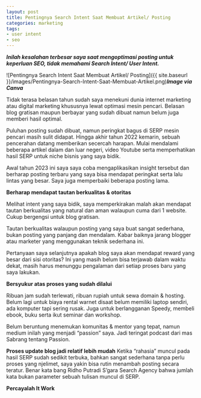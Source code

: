 ```yaml
---
layout: post
title: Pentingnya Search Intent Saat Membuat Artikel/ Posting
categories: marketing
tags:
- user intent
- seo
---
```

***Inilah kesalahan terbesar saya saat mengoptimasi posting untuk keperluan SEO, tidak memahami Search Intent/ User Intent.***

![Pentingnya Search Intent Saat Membuat Artikel/ Posting]({{ site.baseurl }}/images/Pentingnya-Search-Intent-Saat-Membuat-Artikel.png)***Image via Canva***

Tidak terasa belasan tahun sudah saya menekuni dunia internet marketing atau digital marketing khususnya lewat optimasi mesin pencari. Belasan blog gratisan maupun berbayar yang sudah dibuat namun belum juga memberi hasil optimal.

Puluhan posting sudah dibuat, namun peringkat bagus di SERP mesin pencari masih sulit didapat. Hingga akhir tahun 2022 kemarin, sebuah pencerahan datang memberikan secercah harapan. Mulai mendalami beberapa artikel dalam dan luar negeri, video Youtube serta memperhatikan hasil SERP untuk niche bisnis yang saya bidik.

Awal tahun 2023 ini saya saya coba mengaplikasikan insight tersebut dan berharap posting terbaru yang saya bisa mendapat peringkat serta lalu lintas yang besar. Saya juga memperbaiki beberapa posting lama.

**Berharap mendapat tautan berkualitas & otoritas**

Melihat intent yang saya bidik, saya memperkirakan malah akan mendapat tautan berkualitas yang natural dan aman walaupun cuma dari 1 website. Cukup bergengsi untuk blog gratisan.

Tautan berkualitas walaupun posting yang saya buat sangat sederhana, bukan posting yang panjang dan mendalam. Kabar baiknya jarang blogger atau marketer yang menggunakan teknik sederhana ini.

Pertanyaan saya selanjutnya apakah blog saya akan mendapat reward yang besar dari sisi otoritas? Ini yang masih belum bisa terjawab dalam waktu dekat, masih harus menunggu pengalaman dari setiap proses baru yang saya lakukan.

**Bersyukur atas proses yang sudah dilalui**

Ribuan jam sudah terlewati, ribuan rupiah untuk sewa domain & hosting. Belum lagi untuk biaya rental warnet disaat belum memiliki laptop sendiri, ada komputer tapi sering rusak. Juga untuk berlangganan Speedy, membeli ebook, buku serta ikut seminar dan workshop.

Belum beruntung menemukan komunitas & mentor yang tepat, namun medium inilah yang menjadi “passion” saya. Jadi teringat podcast dari mas Sabrang tentang Passion.

**Proses update blog jadi relatif lebih mudah**
Ketika “rahasia” muncul pada hasil SERP sudah sedikit terbuka, bahkan sangat sederhana tanpa perlu proses yang njelimet, saya yakin bisa rutin menambah posting secara teratur. Benar kata bang Ridho Putradi S’gara Search Agency bahwa jumlah kata bukan parameter sebuah tulisan muncul di SERP.

**Percayalah It Work**